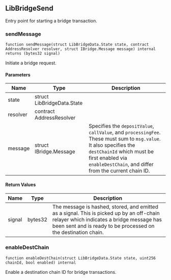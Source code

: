 ## LibBridgeSend

Entry point for starting a bridge transaction.

### sendMessage

```solidity
function sendMessage(struct LibBridgeData.State state, contract AddressResolver resolver, struct IBridge.Message message) internal returns (bytes32 signal)
```

Initiate a bridge request.

#### Parameters

| Name     | Type                       | Description                                                                                                                                                                                                                 |
| -------- | -------------------------- | --------------------------------------------------------------------------------------------------------------------------------------------------------------------------------------------------------------------------- |
| state    | struct LibBridgeData.State |                                                                                                                                                                                                                             |
| resolver | contract AddressResolver   |                                                                                                                                                                                                                             |
| message  | struct IBridge.Message     | Specifies the `depositValue`, `callValue`, and `processingFee`. These must sum to `msg.value`. It also specifies the `destChainId` which must be first enabled via `enableDestChain`, and differ from the current chain ID. |

#### Return Values

| Name   | Type    | Description                                                                                                                                                                                             |
| ------ | ------- | ------------------------------------------------------------------------------------------------------------------------------------------------------------------------------------------------------- |
| signal | bytes32 | The message is hashed, stored, and emitted as a signal. This is picked up by an off-chain relayer which indicates a bridge message has been sent and is ready to be processed on the destination chain. |

### enableDestChain

```solidity
function enableDestChain(struct LibBridgeData.State state, uint256 chainId, bool enabled) internal
```

Enable a destination chain ID for bridge transactions.
